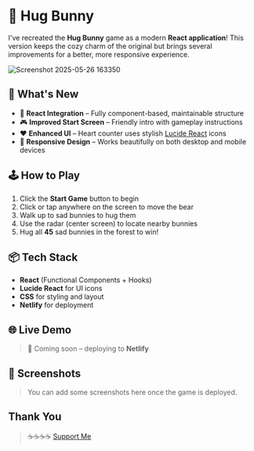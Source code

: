 # 🐻 Hug Bunny
I've recreated the **Hug Bunny** game as a modern **React application**! This version keeps the cozy charm of the original but brings several improvements for a better, more responsive experience.

![Screenshot 2025-05-26 163350](https://github.com/user-attachments/assets/fdd0df52-5bff-499f-b800-e363c2011166)


## 🚀 What's New

- 🔧 **React Integration** – Fully component-based, maintainable structure
- 🎮 **Improved Start Screen** – Friendly intro with gameplay instructions
- ❤️ **Enhanced UI** – Heart counter uses stylish [Lucide React](https://lucide.dev/) icons
- 📱 **Responsive Design** – Works beautifully on both desktop and mobile devices

## 🕹️ How to Play

1. Click the **Start Game** button to begin  
2. Click or tap anywhere on the screen to move the bear  
3. Walk up to sad bunnies to hug them  
4. Use the radar (center screen) to locate nearby bunnies  
5. Hug all **45** sad bunnies in the forest to win!

## 📦 Tech Stack

- **React** (Functional Components + Hooks)
- **Lucide React** for UI icons
- **CSS** for styling and layout
- **Netlify** for deployment

## 🌐 Live Demo

> 🔄 Coming soon – deploying to **Netlify**

## 📸 Screenshots

> You can add some screenshots here once the game is deployed.

## Thank You
> ☕☕☕☕ [Support Me](https://buymeacoffee.com/imstark202u) 


